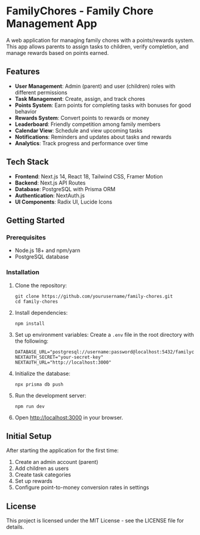 # FamilyChores - Family Chore Management App

A web application for managing family chores with a points/rewards system. This app allows parents to assign tasks to children, verify completion, and manage rewards based on points earned.

## Features

- **User Management**: Admin (parent) and user (children) roles with different permissions
- **Task Management**: Create, assign, and track chores
- **Points System**: Earn points for completing tasks with bonuses for good behavior
- **Rewards System**: Convert points to rewards or money
- **Leaderboard**: Friendly competition among family members
- **Calendar View**: Schedule and view upcoming tasks
- **Notifications**: Reminders and updates about tasks and rewards
- **Analytics**: Track progress and performance over time

## Tech Stack

- **Frontend**: Next.js 14, React 18, Tailwind CSS, Framer Motion
- **Backend**: Next.js API Routes
- **Database**: PostgreSQL with Prisma ORM
- **Authentication**: NextAuth.js
- **UI Components**: Radix UI, Lucide Icons

## Getting Started

### Prerequisites

- Node.js 18+ and npm/yarn
- PostgreSQL database

### Installation

1. Clone the repository:
   ```
   git clone https://github.com/yourusername/family-chores.git
   cd family-chores
   ```

2. Install dependencies:
   ```
   npm install
   ```

3. Set up environment variables:
   Create a `.env` file in the root directory with the following:
   ```
   DATABASE_URL="postgresql://username:password@localhost:5432/familychores"
   NEXTAUTH_SECRET="your-secret-key"
   NEXTAUTH_URL="http://localhost:3000"
   ```

4. Initialize the database:
   ```
   npx prisma db push
   ```

5. Run the development server:
   ```
   npm run dev
   ```

6. Open [http://localhost:3000](http://localhost:3000) in your browser.

## Initial Setup

After starting the application for the first time:

1. Create an admin account (parent)
2. Add children as users
3. Create task categories
4. Set up rewards
5. Configure point-to-money conversion rates in settings

## License

This project is licensed under the MIT License - see the LICENSE file for details.